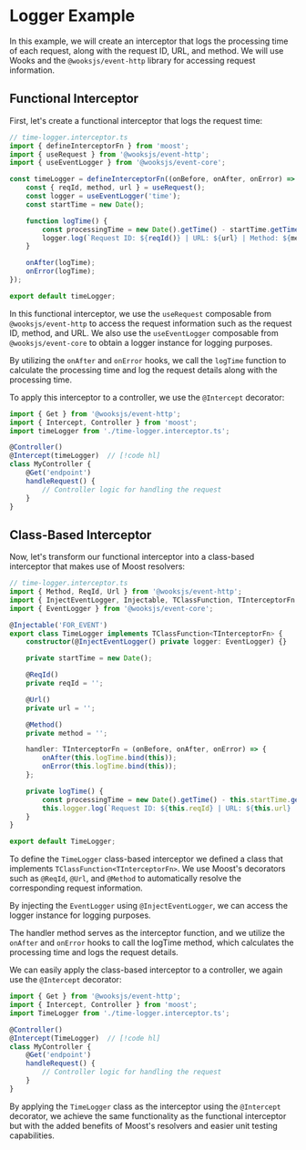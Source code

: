 # Logger Example

In this example, we will create an interceptor that logs the processing time of each request,
along with the request ID, URL, and method.
We will use Wooks and the `@wooksjs/event-http` library for accessing request information.

## Functional Interceptor

First, let's create a functional interceptor that logs the request time:

```ts
// time-logger.interceptor.ts
import { defineInterceptorFn } from 'moost';
import { useRequest } from '@wooksjs/event-http';
import { useEventLogger } from '@wooksjs/event-core';

const timeLogger = defineInterceptorFn((onBefore, onAfter, onError) => {
    const { reqId, method, url } = useRequest();
    const logger = useEventLogger('time');
    const startTime = new Date();

    function logTime() {
        const processingTime = new Date().getTime() - startTime.getTime();
        logger.log(`Request ID: ${reqId()} | URL: ${url} | Method: ${method} | Processing Time: ${processingTime}ms`);
    }

    onAfter(logTime);
    onError(logTime);
});

export default timeLogger;
```

In this functional interceptor, we use the `useRequest` composable from `@wooksjs/event-http` to access the request
information such as the request ID, method, and URL.
We also use the `useEventLogger` composable from `@wooksjs/event-core` to obtain a logger instance for logging purposes.

By utilizing the `onAfter` and `onError` hooks, we call the `logTime` function to calculate the processing time and log the request details along with the processing time.

To apply this interceptor to a controller, we use the `@Intercept` decorator:

```ts
import { Get } from '@wooksjs/event-http';
import { Intercept, Controller } from 'moost';
import timeLogger from './time-logger.interceptor.ts';

@Controller()
@Intercept(timeLogger)  // [!code hl]
class MyController {
    @Get('endpoint')
    handleRequest() {
        // Controller logic for handling the request
    }
}
```

## Class-Based Interceptor
Now, let's transform our functional interceptor into a class-based interceptor that makes use of Moost resolvers:

```ts
// time-logger.interceptor.ts
import { Method, ReqId, Url } from '@wooksjs/event-http';
import { InjectEventLogger, Injectable, TClassFunction, TInterceptorFn } from 'moost';
import { EventLogger } from '@wooksjs/event-core';

@Injectable('FOR_EVENT')    
export class TimeLogger implements TClassFunction<TInterceptorFn> {  
    constructor(@InjectEventLogger() private logger: EventLogger) {}

    private startTime = new Date();

    @ReqId()        
    private reqId = '';

    @Url()         
    private url = '';

    @Method()    
    private method = '';

    handler: TInterceptorFn = (onBefore, onAfter, onError) => {
        onAfter(this.logTime.bind(this));
        onError(this.logTime.bind(this));
    };

    private logTime() {
        const processingTime = new Date().getTime() - this.startTime.getTime();
        this.logger.log(`Request ID: ${this.reqId} | URL: ${this.url} | Method: ${this.method} | Processing Time: ${processingTime}ms`);
    }
}

export default TimeLogger;
```

To define the `TimeLogger` class-based interceptor we defined a class that implements `TClassFunction<TInterceptorFn>`.
We use Moost's decorators such as `@ReqId`, `@Url`, and `@Method` to automatically resolve the corresponding request information.

By injecting the `EventLogger` using `@InjectEventLogger`, we can access the logger instance for logging purposes.

The handler method serves as the interceptor function, and we utilize the `onAfter` and `onError` hooks to call the logTime method, which calculates the processing time and logs the request details.

We can easily apply the class-based interceptor to a controller, we again use the `@Intercept` decorator:

```ts
import { Get } from '@wooksjs/event-http';
import { Intercept, Controller } from 'moost';
import TimeLogger from './time-logger.interceptor.ts';

@Controller()
@Intercept(TimeLogger)  // [!code hl]
class MyController {
    @Get('endpoint')
    handleRequest() {
        // Controller logic for handling the request
    }
}
```

By applying the `TimeLogger` class as the interceptor using the `@Intercept` decorator,
we achieve the same functionality as the functional interceptor but with the added benefits of Moost's
resolvers and easier unit testing capabilities.
